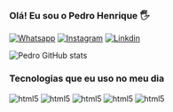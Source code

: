 
### Olá! Eu sou o Pedro Henrique 🖐️

[![Whatsapp](https://img.shields.io/badge/WhatsApp-25D366?style=for-the-badge&logo=whatsapp&logoColor=white)](https://https://wa.me/5594992303058)
[![Instagram](https://img.shields.io/badge/Instagram-E4405F?style=for-the-badge&logo=instagram&logoColor=white)](https://www.instagram.com/pedrohenrique0880?igsh=MWVleHducDdjN3owcg%3D%3D&utm_source=qr)
[![Linkdin](https://img.shields.io/badge/LinkedIn-0077B5?style=for-the-badge&logo=linkedin&logoColor=white)](www.linkedin.com/in/pedro-henrique-ba34aa301)

![Pedro GitHub stats](https://github-readme-stats.vercel.app/api?username=devPedroPinheiro&show_icons=true&theme=dracula)

### Tecnologias que eu uso no meu dia

<div style="display: inline_block">
  <img align="center" alt="html5" src="https://img.shields.io/badge/HTML5-E34F26?style=for-the-badge&logo=html5&logoColor=white"/>
  <img align="center" alt="html5" src="https://img.shields.io/badge/CSS3-1572B6?style=for-the-badge&logo=css3&logoColor=white"/>
  <img align="center" alt="html5" src="https://img.shields.io/badge/JavaScript-F7DF1E?style=for-the-badge&logo=javascript&logoColor=black"/>
  <img align="center" alt="html5" src="https://img.shields.io/badge/PHP-777BB4?style=for-the-badge&logo=php&logoColor=white"/>
   <img align="center" alt="html5" src="https://img.shields.io/badge/Bootstrap-563D7C?style=for-the-badge&logo=bootstrap&logoColor=white"/>
</div>
